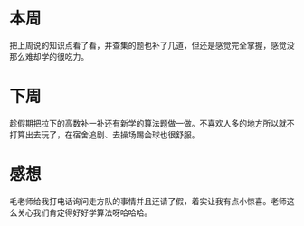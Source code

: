 # 本周
把上周说的知识点看了看，并查集的题也补了几道，但还是感觉完全掌握，感觉没那么难却学的很吃力。
# 下周
趁假期把拉下的高数补一补还有新学的算法题做一做。不喜欢人多的地方所以就不打算出去玩了，在宿舍追剧、去操场踢会球也很舒服。
# 感想
毛老师给我打电话询问走方队的事情并且还请了假，着实让我有点小惊喜。老师这么关心我们肯定得好好学算法呀哈哈哈。
